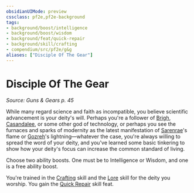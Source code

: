 ```yaml
---
obsidianUIMode: preview
cssclass: pf2e,pf2e-background
tags:
- background/boost/intelligence
- background/boost/wisdom
- background/feat/quick-repair
- background/skill/crafting
- compendium/src/pf2e/g&g
aliases: ["Disciple Of The Gear"]
---
```

# Disciple Of The Gear
*Source: Guns & Gears p. 45*  

While many regard science and faith as incompatible, you believe scientific advancement is your deity's will. Perhaps you're a follower of [Brigh](../../setting/deities/brigh-logm.md), [Casandalee](../../setting/deities/casandalee-logm.md), or some other god of technology, or perhaps you see the furnaces and sparks of modernity as the latest manifestation of [Sarenrae](../../setting/deities/sarenrae.md)'s flame or [Gozreh](../../setting/deities/gozreh.md)'s lightning—whatever the case, you're always willing to spread the word of your deity, and you've learned some basic tinkering to show how your deity's focus can increase the common standard of living.

Choose two ability boosts. One must be to Intelligence or Wisdom, and one is a free ability boost.

You're trained in the [Crafting](../../skills.md#Crafting) skill and the [Lore](../../skills.md#Lore) skill for the deity you worship. You gain the [Quick Repair](../../feats/quick-repair.md) skill feat.